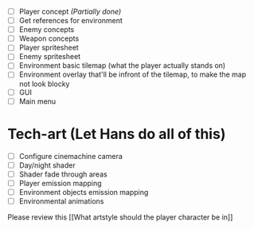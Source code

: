 - [ ] Player concept *(Partially done)*
- [ ] Get references for environment
- [ ] Enemy concepts
- [ ] Weapon concepts
- [ ] Player spritesheet
- [ ] Enemy spritesheet
- [ ] Environment basic tilemap (what the player actually stands on)
- [ ] Environment overlay that'll be infront of the tilemap, to make the map not look blocky
- [ ] GUI
- [ ] Main menu

# Tech-art (Let Hans do all of this)
- [ ] Configure cinemachine camera
- [ ] Day/night shader
- [ ] Shader fade through areas
- [ ] Player emission mapping
- [ ] Environment objects emission mapping
- [ ] Environmental animations

Please review this
[[What artstyle should the player character be in]]
